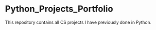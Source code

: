 # Python_Projects_Portfolio
This repository contains all CS projects I have previously done in Python.
